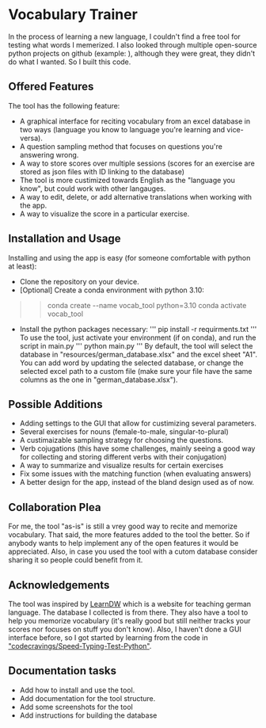 # Vocabulary Trainer
 In the process of learning a new language, I couldn't find a free tool for testing what words I memerized. I also looked through multiple open-source python projects on github (example: ), although they were great, they didn't do what I wanted. So I built this code. 
 ## Offered Features
 The tool has the following feature:
 - A graphical interface for reciting vocabulary from an excel database in two ways (language you know to language you're learning and vice-versa).
 - A question sampling method that focuses on questions you're answering wrong.
 - A way to store scores over multiple sessions (scores for an exercise are stored as json files with ID linking to the database)
 - The tool is more custimized towards English as the "language you know", but could work with other langauges.
 - A way to edit, delete, or add alternative translations when working with the app.
 - A way to visualize the score in a particular exercise.
 
 ## Installation and Usage
 Installing and using the app is easy (for someone comfortable with python at least):
 - Clone the repository on your device.
 - [Optional] Create a conda environment with python 3.10:
  >> conda create --name vocab_tool python=3.10
  >> conda activate vocab_tool
 - Install the python packages necessary:
 '''
  pip install -r requirments.txt
 '''
 To use the tool, just activate your environment (if on conda), and run the script in main.py
 '''
  python main.py
 '''
 By default, the tool will select the database in "resources/german_database.xlsx" and the excel sheet "A1". You can add word by updating the selected database, or change the selected excel path to a custom file (make sure your file have the same columns as the one in "german_database.xlsx").
 ## Possible Additions
 - Adding settings to the GUI that allow for custimizing several parameters.
 - Several exercises for nouns (female-to-male, singular-to-plural)
 - A custimaizable sampling strategy for choosing the questions.
 - Verb cojugations (this have some challenges, mainly seeing a good way for collecting and storing different verbs with their conjugation)
 - A way to summarize and visualize results for certain exercises
 - Fix some issues with the matching function (when evaluating answers)
 - A better design for the app, instead of the bland design used as of now.
 
 ## Collaboration Plea
 For me, the tool "as-is" is still a vrey good way to recite and memorize vocabulary. That said, the more features added to the tool the better. So if anybody wants to help implement any of the open features it would be appreciated. Also, in case you used the tool with a cutom database consider sharing it so people could benefit from it.
 
 ## Acknowledgements
The tool was inspired by [LearnDW](https://learngerman.dw.com/en/overview) which is a website for teaching german language. The database I collected is from there. They also have a tool to help you memorize vocabulary (it's really good but still neither tracks your scores nor focuses on stuff you don't know).
Also, I haven't done a GUI interface before, so I got started by learning from the code in ["codecravings/Speed-Typing-Test-Python"](https://github.com/codecravings/Speed-Typing-Test-Python).

## Documentation tasks
- Add how to install and use the tool.
- Add documentation for the tool structure.
- Add some screenshots for the tool
- Add instructions for building the database
